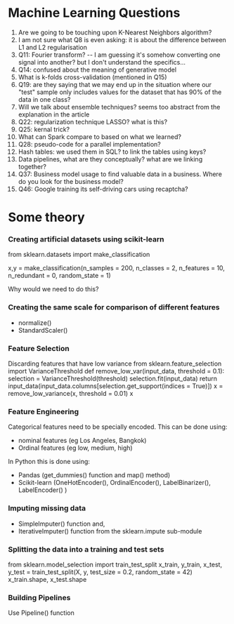 # Machine Learning Questions

1. Are we going to be touching upon K-Nearest Neighbors algorithm?
2. I am not sure what Q8 is even asking: it is about the difference between L1 and L2 regularisation
3. Q11: Fourier transform? -- I am guessing it's somehow converting one signal into another? but I don't understand the specifics...
4. Q14: confused about the meaning of generative model
5. What is k-folds cross-validation (mentioned in Q15)
6. Q19: are they saying that we may end up in the situation where our "test" sample only includes values for the dataset that has 90% of the data in one class?
7. Will we talk about ensemble techniques? seems too abstract from the explanation in the article
8. Q22: regularization technique LASSO? what is this?
9. Q25: kernal trick?
10. What can Spark compare to based on what we learned?
11.  Q28: pseudo-code for a parallel implementation?
12. Hash tables: we used them in SQL? to link the tables using keys?
13. Data pipelines, what are they conceptually? what are we linking together?
14. Q37: Business model usage to find valuable data in a business. Where do you look for the business model?
15. Q46: Google training its self-driving cars using recaptcha?






# Some theory
### Creating artificial datasets using scikit-learn
from sklearn.datasets import make_classification

x,y = make_classification(n_samples = 200, n_classes = 2, n_features = 10, n_redundant = 0, random_state = 1)

Why would we need to do this?



### Creating the same scale for comparison of different features
- normalize()
- StandardScaler()



### Feature Selection
Discarding features that have low variance
from sklearn.feature_selection import VarianceThreshold
def remove_low_var(input_data, threshold = 0.1):
    selection = VarianceThreshold(threshold)
    selection.fit(input_data)
    return input_data(input_data.columns[selection.get_support(indices = True)])
x = remove_low_variance(x, threshold = 0.01)
x



### Feature Engineering
Categorical features need to be specially encoded. This can be done using:
- nominal features (eg Los Angeles, Bangkok)
- Ordinal features (eg low, medium, high)

In Python this is done using:
- Pandas (get_dummies() function and map() method)
- Scikit-learn (OneHotEncoder(), OrdinalEncoder(), LabelBinarizer(), LabelEncoder() )



### Imputing missing data
- SimpleImputer() function and,
- IterativeImputer() function 
from the sklearn.impute sub-module



### Splitting the data into a training and test sets
from sklearn.model_selection import train_test_split
x_train, y_train, x_test, y_test = train_test_split(X, y, test_size = 0.2, random_state = 42)
x_train.shape, x_test.shape



### Building Pipelines
Use Pipeline() function
